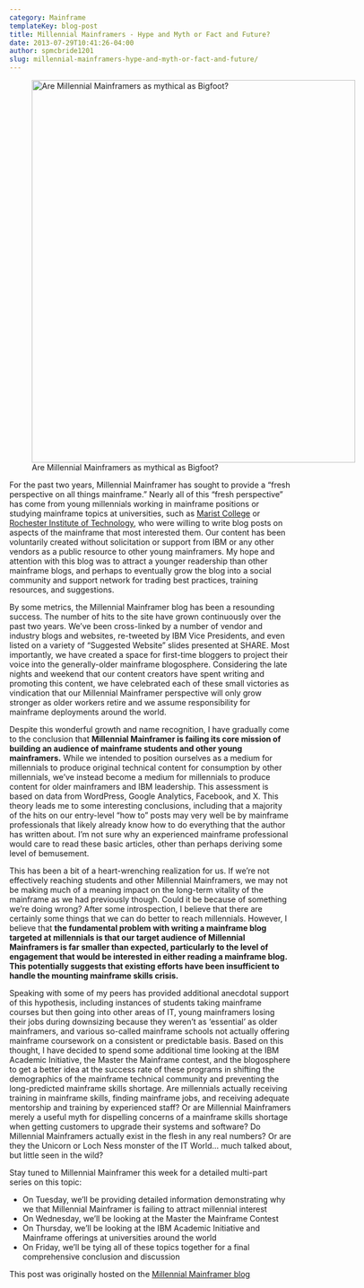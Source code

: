 ```yaml
---
category: Mainframe
templateKey: blog-post
title: Millennial Mainframers - Hype and Myth or Fact and Future?
date: 2013-07-29T10:41:26-04:00
author: spmcbride1201
slug: millennial-mainframers-hype-and-myth-or-fact-and-future/
---
```


<figure id="attachment_294" class="wp-caption thumbnail alignnone" style="width: 577px;">
<img class=" wp-image-294 " alt="Are Millennial Mainframers as mythical as Bigfoot?" src="/img/posts/millennial-mainframer-bigfoot.jpg" width="577" height="682"/>
    <figcaption class="wp-caption-text">Are Millennial Mainframers as mythical as Bigfoot?</figcaption>
</figure>

For the past two years, Millennial Mainframer has sought to provide a “fresh perspective on all things mainframe.” Nearly all of this “fresh perspective” has come from young millennials working in mainframe positions or studying mainframe topics at universities, such as <a href="https://web.archive.org/web/20190417043246/http://millennialmainframer.com/2012/09/the-mainframe-and-software-defined-networking/" target="_blank">Marist College</a> or <a href="https://web.archive.org/web/20190417043246/http://millennialmainframer.com/category/rochester-institute-of-technology/" target="_blank">Rochester Institute of Technology</a>, who were willing to write blog posts on aspects of the mainframe that most interested them. Our content has been voluntarily created without solicitation or support from IBM or any other vendors as a public resource to other young mainframers. My hope and attention with this blog was to attract a younger readership than other mainframe blogs, and perhaps to eventually grow the blog into a social community and support network for trading best practices, training resources, and suggestions.

By some metrics, the Millennial Mainframer blog has been a resounding success. The number of hits to the site have grown continuously over the past two years. We&#8217;ve been cross-linked by a number of vendor and industry blogs and websites, re-tweeted by IBM Vice Presidents, and even listed on a variety of “Suggested Website” slides presented at SHARE. Most importantly, we have created a space for first-time bloggers to project their voice into the generally-older mainframe blogosphere. Considering the late nights and weekend that our content creators have spent writing and promoting this content, we have celebrated each of these small victories as vindication that our Millennial Mainframer perspective will only grow stronger as older workers retire and we assume responsibility for mainframe deployments around the world.

Despite this wonderful growth and name recognition, I have gradually come to the conclusion that <b>Millennial Mainframer is failing its core mission of building an audience of mainframe students and other young mainframers.</b> While we intended to position ourselves as a medium for millennials to produce original technical content for consumption by other millennials, we&#8217;ve instead become a medium for millennials to produce content for older mainframers and IBM leadership. This assessment is based on data from WordPress, Google Analytics, Facebook, and X. This theory leads me to some interesting conclusions, including that a majority of the hits on our entry-level “how to” posts may very well be by mainframe professionals that likely already know how to do everything that the author has written about. I’m not sure why an experienced mainframe professional would care to read these basic articles, other than perhaps deriving some level of bemusement.

This has been a bit of a heart-wrenching realization for us. If we’re not effectively reaching students and other Millennial Mainframers, we may not be making much of a meaning impact on the long-term vitality of the mainframe as we had previously though. Could it be because of something we’re doing wrong? After some introspection, I believe that there are certainly some things that we can do better to reach millennials. However, I believe that <b>the fundamental problem with writing a mainframe blog targeted at millennials is that our target audience of Millennial Mainframers is far smaller than expected, particularly to the level of engagement that would be interested in either reading a mainframe blog. This potentially suggests that existing efforts have been insufficient to handle the mounting mainframe skills crisis.</b>

Speaking with some of my peers has provided additional anecdotal support of this hypothesis, including instances of students taking mainframe courses but then going into other areas of IT, young mainframers losing their jobs during downsizing because they weren&#8217;t as &#8216;essential&#8217; as older mainframers, and various so-called mainframe schools not actually offering mainframe coursework on a consistent or predictable basis. Based on this thought, I have decided to spend some additional time looking at the IBM Academic Initiative, the Master the Mainframe contest, and the blogosphere to get a better idea at the success rate of these programs in shifting the demographics of the mainframe technical community and preventing the long-predicted mainframe skills shortage. Are millennials actually receiving training in mainframe skills, finding mainframe jobs, and receiving adequate mentorship and training by experienced staff? Or are Millennial Mainframers merely a useful myth for dispelling concerns of a mainframe skills shortage when getting customers to upgrade their systems and software? Do Millennial Mainframers actually exist in the flesh in any real numbers? Or are they the Unicorn or Loch Ness monster of the IT World… much talked about, but little seen in the wild?

Stay tuned to Millennial Mainframer this week for a detailed multi-part series on this topic:

- On Tuesday, we&#8217;ll be providing detailed information demonstrating why we that Millennial Mainframer is failing to attract millennial interest
- On Wednesday, we&#8217;ll be looking at the Master the Mainframe Contest
- On Thursday, we&#8217;ll be looking at the IBM Academic Initiative and Mainframe offerings at universities around the world
- On Friday, we&#8217;ll be tying all of these topics together for a final comprehensive conclusion and discussion

This post was originally hosted on the [Millennial Mainframer blog](https://web.archive.org/web/20190417043246/http://millennialmainframer.com/2013/07/millennial-mainframers-hype-and-myth-or-fact-and-future/)
